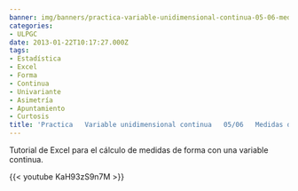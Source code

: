 ```yaml
---
banner: img/banners/practica-variable-unidimensional-continua-05-06-medidas-de-forma.jpg
categories:
- ULPGC
date: 2013-01-22T10:17:27.000Z
tags:
- Estadística
- Excel
- Forma
- Continua
- Univariante
- Asimetría
- Apuntamiento
- Curtosis
title: 'Practica   Variable unidimensional continua   05/06   Medidas de forma'
---
```


Tutorial de Excel para el cálculo de medidas de forma con una variable continua.

{{< youtube KaH93zS9n7M >}}
